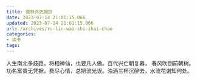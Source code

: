 ```yaml
---
title: 儒林外史摘抄
date: 2023-07-14 21:01:15.066
updated: 2023-07-14 21:01:15.066
url: /archives/ru-lin-wai-shi-zhai-chao
categories: 
- 读书
tags: 
---
```


人生南北多歧路，将相神仙，也要凡人做。百代兴亡朝复暮， 春风吹倒前朝树。 
功名富贵无凭据，费尽心情，总把流光误。浊酒三杯沉醉去，水流花谢知何处。